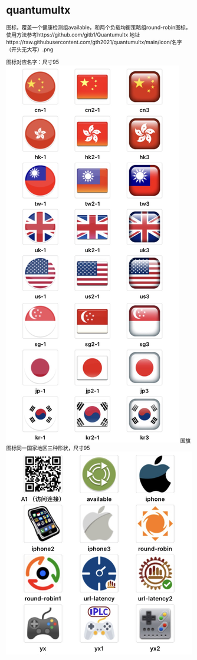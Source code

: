 # quantumultx
图标，覆盖一个健康检测组available，和两个负载均衡策略组round-robin图标，使用方法参考https://github.com/gitb1/Quantumultx
地址https://raw.githubusercontent.com/gth2021/quantumultx/main/icon/名字（开头无大写）.png

图标对应名字：尺寸95
![image](https://github.com/gth2021/quantumultx/blob/main/icon/z2.JPEG)
国旗图标同一国家地区三种形状，尺寸95
![image](https://raw.githubusercontent.com/gth2021/quantumultx/main/icon/z1.JPEG)

